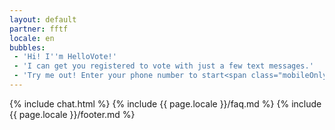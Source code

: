 ```yaml
---
layout: default
partner: fftf
locale: en
bubbles:
 - 'Hi! I''m HelloVote!'
 - 'I can get you registered to vote with just a few text messages.'
 - 'Try me out! Enter your phone number to start<span class="mobileOnly">, or <a href="https://m.me/hellovote">chat on Facebook Messenger</a></span>.'
---
```

{% include chat.html %}
{% include {{ page.locale }}/faq.md %}
{% include {{ page.locale }}/footer.md %}



